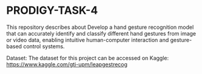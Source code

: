# PRODIGY-TASK-4
This repository describes about Develop a hand gesture recognition model that can accurately identify and classify different hand gestures from image or video data, enabling intuitive human-computer interaction and gesture-based control systems.

Dataset: The dataset for this project can be accessed on Kaggle: https://www.kaggle.com/gti-upm/leapgestrecog
